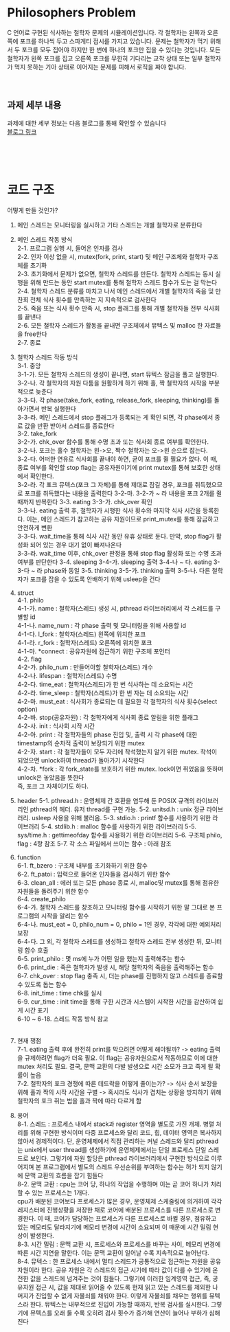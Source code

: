 # Philosophers Problem
C 언어로 구현된 식사하는 철학자 문제의 시뮬레이션입니다. 각 철학자는 왼쪽과 오른쪽에 포크를 하나씩 두고 스파게티 접시를 가지고 있습니다. 문제는 철학자가 먹기 위해서 두 포크를 모두 집어야 하지만 한 번에 하나의 포크만 집을 수 있다는 것입니다. 모든 철학자가 왼쪽 포크를 집고 오른쪽 포크를 무한히 기다리는 교착 상태 또는 일부 철학자가 먹지 못하는 기아 상태로 이어지는 문제를 피해서 로직을 짜야 합니다.
 </br></br></br>
 
## 과제 세부 내용
과제에 대한 세부 정보는 다음 블로그를 통해 확인할 수 있습니다 </br>
[블로그 링크](https://blog.naver.com/PostList.naver?blogId=bluedog129&from=postList&categoryNo=54)

 </br></br></br>
# 코드 구조
어떻게 만들 것인가?
​
1. 메인 스레드는 모니터링을 실시하고 기타 스레드는 개별 철학자로 분류한다
​
2. 메인 스레드 작동 방식  
	2-1. 프로그램 실행 시, 들어온 인자를 검사  
	2-2. 인자 이상 없을 시, mutex(fork, print, start) 및 메인 구조체와 철학자 구조체를 초기화  
	2-3. 초기화에서 문제가 없으면, 철학자 스레드를 만든다. 철학자 스레드는 동시 실행을 위해 만드는 동안 start mutex를 통해 철학자 스레드 함수가 도는 걸 막는다  
	2-4. 철학자 스레드 분류를 마치고 나서 메인 스레드에서 개별 철학자의 죽음 및 만찬회 전체 식사 횟수를 만족하는 지 지속적으로 검사한다  
	2-5. 죽음 또는 식사 횟수 만족 시, stop 플래그를 통해 개별 철학자들 전부 식사회를 끝낸다  
	2-6. 모든 철학자 스레드가 활동을 끝내면 구조체에서 뮤텍스 및 malloc 한 자료들을 free한다  
	2-7. 종료  

3. 철학자 스레드 작동 방식  
	3-1. 중앙  
		3-1-가. 모든 철학자 스레드의 생성이 끝나면, start 뮤텍스 잠금을 풀고 실행한다.  
		3-2-나. 각 철학자의 자원 다툼을 원활하게 하기 위해 홀, 짝 철학자의 시작을 부분적으로 늦춘다   
		3-3-다. 각 phase(take_fork, eating, release_fork, sleeping, thinking)를 돌아가면서 반복 실행한다   
		3-3-라. 메인 스레드에서 stop 플래그가 등록되는 게 확인 되면, 각 phase에서 종료 값을 반환 받아서 스레드를 종료한다   
	3-2. take_fork   
		3-2-가. chk_over 함수를 통해 수명 초과 또는 식사회 종료 여부를 확인한다.   
		3-2-나. 포크는 홀수 철학자는 왼->오, 짝수 철학자는 오->왼 순으로 잡는다.   
		3-2-다. 어떠한 연유로 식사회를 끝내야 하면, 굳이 포크를 쥘 필요가 없다. 이 때, 종료 여부를 확인할 stop 	flag는 공유자원이기에 print mutex를 통해 보호한 상태에서 확인한다.   
		3-2-라. 각 포크 뮤텍스(포크 그 자체)를 통해 제대로 잠길 경우, 포크를 취득했으므로 포크를 취득했다는 내용을 출력한다
		3-2-마. 3-2-가 ~ 라 내용을 포크 2개를 쥘 때까지 반복한다
	3-3. eating
		3-3-가. chk_over 확인  
		3-3-나. eating 출력 후, 철학자가 시행한 식사 횟수와 마지막 식사 시간을  등록한다. 이는, 메인 스레드가 참고하는 공유 자원이므로 print_mutex를 통해 잠금하고 안전하게 변환  
		3-3-다. wait_time을 통해 식사 시간 동안 유휴 상태로 둔다. 만약, stop flag가  활성화 되어 있는 경우 대기 없이 빠져나온다  
		3-3-라. wait_time 이후, chk_over 판정을 통해 stop flag 활성화 또는 수명 초과 여부를 판단한다
	3-4. sleeping
		3-4-가. sleeping 출력
		3-4-나 ~ 다. eating 3-3-다 ~ 라 phase와 동일
	3-5. thinking
		3-5-가. thinking 출력
		3-5-나. 다른 철학자가 포크를 잡을 수 있도록 안배하기 위해 usleep을 건다
​
4. struct  
	4-1. philo  
		4-1-가. name : 철학자(스레드) 생성 시, pthread 라이브러리에서 각 스레드를  구별할 id  
		4-1-나. name_num : 각 phase 출력 및 모니터링을 위해 사용할 id  
		4-1-다. l_fork : 철학자(스레드) 왼쪽에 위치한 포크  
		4-1-라. r_fork : 철학자(스레드) 오른쪽에 위치한 포크  
		4-1-마. *connect : 공유자원에 접근하기 위한 구조체 포인터  
	4-2. flag  
		4-2-가. philo_num : 만들어야할 철학자(스레드) 개수  
		4-2-나. lifespan : 철학자(스레드) 수명  
		4-2-다. time_eat : 철학자(스레드)가 한 번 식사하는 데 소요되는 시간  
		4-2-라. time_sleep : 철학자(스레드)가 한 번 자는 데 소요되는 시간  
		4-2-마. must_eat : 식사회가 종료되는 데 필요한 각 철학자의 식사 횟수(select  option)  
		4-2-바. stop(공유자원) : 각 철학자에게 식사회 종료 알림을 위한 플래그  
		4-2-사. init : 식사회 시작 시간  
		4-2-아. print : 각 철학자들의 phase 진입 및, 출력 시 각 phase에 대한   timestamp의 순차적 출력이 보장되기 위한 mutex  
		4-2-자. start : 각 철학자들이 모두 자리에 착석했는지 알기 위한 mutex. 착석이 되었으면 unlock하여 thread가 돌아가기 시작한다  
		4-2-차. *fork : 각 fork_state를 보호하기 위한 mutex. lock이면 쥐었음을 뜻하며 unlock은 놓았음을 뜻한다  
					즉, 포크 그 자체이기도 하다. 
​
5. header
	5-1. pthread.h : 운영체제 간 호환을 염두해 둔 POSIX 규격의 라이브러리인 pthread의 헤더. 유저 thread를 구현 가능.
	5-2. unitsd.h : unix 정규 라이브러리. usleep 사용을 위해 불러옴.
	5-3. stdio.h : printf 함수를 사용하기 위한 라이브러리
	5-4. stdlib.h : malloc 함수를 사용하기 위한 라이브러리
	5-5. sys/time.h : gettimeofday 함수를 사용하기 위한 라이브러리
	5-6. 구조체 philo, flag : 4항 참조
	5-7. 각 소스 파일에서 쓰이는 함수 : 아래 참조
​
6. function   
	6-1. ft_bzero : 구조체 내부를 초기화하기 위한 함수   
	6-2. ft_patoi : 입력으로 들어온 인자들을 검사하기 위한 함수   
	6-3. clean_all : 에러 또는 모든 phase 종료 시, malloc및 mutex를 통해 점유한 자원들을 돌려주기 위한 함수   
	6-4. create_philo   
		6-4-가. 철학자 스레드를 창조하고 모니터링 함수를 시작하기 위한 말 그대로 본 프로그램의 시작을 알리는 함수   
		6-4-나. must_eat = 0, philo_num = 0, philo = 1인 경우, 각각에 대한 예외처리 보장   
		6-4-다. 그 외, 각 철학자 스레드를 생성하고 철학자 스레드 전부 생성한 뒤, 모니터링 함수 호출   
	6-5. print_philo : 몇 ms에 누가 어떤 일을 했는지 출력해주는 함수   
	6-6. print_die : 죽은 철학자가 발생 시, 해당 철학자의 죽음을 출력해주는 함수   
	6-7. chk_over : stop flag 충족 시, 더는 phase를 진행하지 않고 스레드를 종료할 수 있도록 돕는 함수   
	6-8. init_time : time chk를 실시   
	6-9. cur_time : init time을 통해 구한 시간과 시스템이 시작한 시간을 감산하여 쉽게 시간 표기   
	6-10 ~ 6-18. 스레드 작동 방식 참고   
​
7. 현재 쟁점  
	7-1. eating 출력 후에 완전히 print를 막으려면 어떻게 해야될까?
		-> eating 출력을 규제하려면 flag가 더욱 필요. 이 flag는 공유자원으로서 작동하므로 이에 대한 mutex 처리도 	필요. 결국, 문맥 교환의 다발 발생으로 시간 소모가 크고 죽게 될 확률이 높음  
	7-2. 철학자의 포크 경쟁에 따른 데드락을 어떻게 줄이는가?
		-> 식사 순서 보장을 위해 홀과 짝의 시작 시간을 구별
		-> 혹시라도 식사가 겹치는 상황을 방지하기 위해 철학자의 포크 쥐는 법을 홀과 짝에 따라 다르게 함
​
8. 용어   
	8-1. 스레드 : 프로세스 내에서 stack과 register 영역을 별도로 가진 개체. 병렬 처리를 위해 구현한 방식이며 다중 
				프로세스와 달리 코드, 힙, 데이터 영역은 복사하지 않아서 경제적이다.
				단, 운영체제에서 직접 관리하는 커널 스레드와 달리 pthread는 unix에서 user thread를 생성하기에
				운영체제에서는 단일 프로세스 단일 스레드로 보인다. 그렇기에 자원 할당은 pthread 라이브러리에서 구현한 방식으로 이루어지며 본 프로그램에서 별도의 스레드 우선순위를 부여하는 함수는 허가 되지 않기에 문맥 교환의 흐름을 잡기 힘들다    
	8-2. 문맥 교환 : cpu는 코어 당, 하나의 작업을 수행하며 이는 곧 코어 하나가 처리할 수 있는 프로세스는 1개다.  
				cpu가 배분된 코어보다 프로세스가 많은 경우, 운영체제 스케줄링에 의거하여 각각 레지스터에 진행상황을 저장한 채로 코어에 배분된 프로세스를 다른 프로세스로 변경한다. 이 때, 코어가 담당하는 프로세스가 다른 프로세스로 바뀔 경우, 점유하고 있는 메모리도 달라지기에 메모리 변경에 시간이 소요되며 이 때문에 시간 밀림 현상이 발생한다.   
	8-3. 시간 밀림 : 문맥 교환 시, 프로세스와 프로세스를 바꾸는 사이, 메모리 변경에 따른 시간 지연을 말한다. 이는 문맥 교환이 일어날 수록 지속적으로 늘어난다.      
	8-4. 뮤텍스 : 한 프로세스 내에서 멀티 스레드가 공통적으로 접근하는 자원을 공유 자원이라 한다. 공유 자원은 각 스레드의 접근 시기에 따라 값이 다를 수 있기에 온전한 값을 스레드에 넘겨주는 것이 힘들다.   그렇기에 이러한 임계영역 접근, 즉, 공유자원 접근 시, 값을 제대로 읽어줄 수 있도록 현재 읽고 있는 스레드를 제외한 나머지가 진입할 수 없게 자물쇠를 채워야 한다. 이렇게 자물쇠를 채우는 행위를 뮤텍스라 한다. 뮤텍스는 내부적으로 진입이 가능할 때까지, 반복 검사를 실시한다. 그렇기에 뮤텍스를 오래 둘 수록 오히려 검사 횟수가 증가해 연산이 늘어나 부하가 심해진다   
